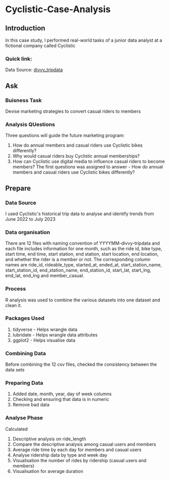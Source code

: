# Cyclistic-Case-Analysis
## Introduction 
In this case study, I performed real-world tasks of a junior data analyst at a fictional company called Cyclistic 
### Quick link:
Data Source: [divvy_tripdata](https://divvy-tripdata.s3.amazonaws.com/index.html)

## Ask 
### Buisness Task 
Devise marketing strategies to convert casual riders to members 
### Analysis QUestions 
Three questions will guide the future marketing program:
1. How do annual members and casual riders use Cyclistic bikes differently?
2. Why would casual riders buy Cyclistic annual memberships?
3. How can Cyclistic use digital media to influence casual riders to become members?
The first questions was assigned to answer - How do annual members and casual riders use Cyclistic bikes differently?

## Prepare 
### Data Source 
I used Cyclistic's historical trip data to analyse and identify trends from June 2022 to July 2023 

### Data organisation 
There are 12 files with naming convention of YYYYMM-divvy-tripdata and each file includes information for one month, such as the ride id, bike type, start time, end time, start station, end station, start location, end location, and whether the rider is a member or not. The corresponding column names are ride_id, rideable_type, started_at, ended_at, start_station_name, start_station_id, end_station_name, end_station_id, start_lat, start_lng, end_lat, end_lng and member_casual.

### Process 
R analysis was used to combine the various datasets into one dataset and clean it. 
### Packages Used 
1. tidyverse - Helps wrangle data 
2. lubridate - Helps wrangle data attributes
3. ggplot2 - Helps visualise data 
### Combining Data 
Before combining the 12 csv files, checked the consistency between the data sets 
### Preparing Data 
1. Added date, month, year, day of week columns
2. Checking and ensuring that data is in numeric
3. Remove bad data
### Analyse Phase 
Calculated 
1. Descriptive analysis on ride_length
2. Compare the descriptive analysis among casual users and members
3. Average ride time by each day for members and casual users
4. Analyse ridership data by type and week day
5. Visualisation the number of rides by ridership (casual users and members)
6. Visualisation for average duration





